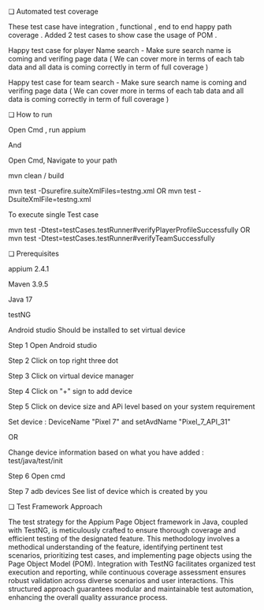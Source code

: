 ❏ Automated test coverage 

These test case have integration , functional , end to end happy path coverage . Added 2 test cases to show case the usage of POM .


Happy test case for player Name search - Make sure search name is coming and verifing page data ( We can cover more in terms of each tab data and all data is coming correctly in term of full coverage )


Happy test case for team search -  Make sure search name is coming and verifing page data ( We can cover more in terms of each tab data and all data is coming correctly in term of full coverage )

❏ How to run

Open Cmd , run appium 

And

Open Cmd, Navigate to your path 

mvn clean / build 

mvn test -Dsurefire.suiteXmlFiles=testng.xml
OR
mvn test -DsuiteXmlFile=testng.xml

To execute single Test case 

 mvn test -Dtest=testCases.testRunner#verifyPlayerProfileSuccessfully
OR
mvn test -Dtest=testCases.testRunner#verifyTeamSuccessfully

❏ Prerequisites

appium 2.4.1

Maven 3.9.5

Java 17

testNG

Android studio Should be installed to set virtual device

Step 1 Open Android studio 

Step 2 Click on top right three dot 

Step 3 Click on virtual device manager

Step 4 Click on "+" sign to add device 

Step 5 Click on device size and APi level based on your system requirement

Set device : DeviceName "Pixel 7" and setAvdName "Pixel_7_API_31"

OR

Change device information based on what you have added : test/java/test/init

Step 6 Open cmd 

Step 7 adb devices 
See list of device which is created by you

❏ Test Framework Approach

The test strategy for the Appium Page Object framework in Java, coupled with TestNG, is meticulously crafted to ensure thorough coverage and efficient testing of the designated feature. This methodology involves a methodical understanding of the feature, identifying pertinent test scenarios, prioritizing test cases, and implementing page objects using the Page Object Model (POM). Integration with TestNG facilitates organized test execution and reporting, while continuous coverage assessment ensures robust validation across diverse scenarios and user interactions. This structured approach guarantees modular and maintainable test automation, enhancing the overall quality assurance process.
